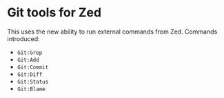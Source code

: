 Git tools for Zed
=================

This uses the new ability to run external commands from Zed. Commands introduced:

* `Git:Grep`
* `Git:Add`
* `Git:Commit`
* `Git:Diff`
* `Git:Status`
* `Git:Blame`
